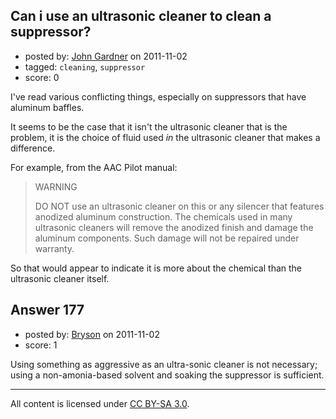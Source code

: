 ## Can i use an ultrasonic cleaner to clean a suppressor?

- posted by: [John Gardner](https://stackexchange.com/users/-1/102-john-gardner) on 2011-11-02
- tagged: `cleaning`, `suppressor`
- score: 0

I've read various conflicting things, especially on suppressors that have aluminum baffles.  

It seems to be the case that it isn't the ultrasonic cleaner that is the problem, it is the choice of fluid used *in* the ultrasonic cleaner that makes a difference.

For example, from the AAC Pilot manual: 

> WARNING 
>
> DO NOT use an ultrasonic cleaner on this or any silencer that features anodized aluminum 
> construction. The chemicals used in many ultrasonic cleaners will remove the anodized finish
> and damage the aluminum components. Such damage will not be repaired under warranty. 

So that would appear to indicate it is more about the chemical than the ultrasonic cleaner itself.


## Answer 177

- posted by: [Bryson](https://stackexchange.com/users/-1/32-bryson) on 2011-11-02
- score: 1

Using something as aggressive as an ultra-sonic cleaner is not necessary; using a non-amonia-based solvent and soaking the suppressor is sufficient. 



---

All content is licensed under [CC BY-SA 3.0](https://creativecommons.org/licenses/by-sa/3.0/).
